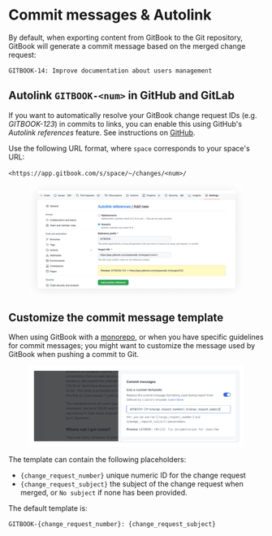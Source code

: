 # Commit messages & Autolink

By default, when exporting content from GitBook to the Git repository, GitBook will generate a commit message based on the merged change request:

```
GITBOOK-14: Improve documentation about users management
```

## Autolink `GITBOOK-<num>` in GitHub and GitLab

If you want to automatically resolve your GitBook change request IDs (e.g. _GITBOOK-123_) in commits to links, you can enable this using GitHub's _Autolink references_ feature. See instructions on [GitHub](https://help.github.com/en/github/administering-a-repository/configuring-autolinks-to-reference-external-resources).

Use the following URL format, where `space` corresponds to your space's URL:

`<https://app.gitbook.com/s/space/~/changes/<num>/`

<div data-full-width="true">

<figure><img src="../../.gitbook/assets/autolink.png" alt=""><figcaption></figcaption></figure>

</div>

## Customize the commit message template

When using GitBook with a [monorepo](../../product-tour/git-sync/monorepos.md), or when you have specific guidelines for commit messages; you might want to customize the message used by GitBook when pushing a commit to Git.

<div data-full-width="true">

<figure><img src="../../.gitbook/assets/gitsync_custom_message (1).png" alt=""><figcaption></figcaption></figure>

</div>

The template can contain the following placeholders:

* `{change_request_number}` unique numeric ID for the change request
* `{change_request_subject}` the subject of the change request when merged, or `No subject` if none has been provided.

The default template is:

```
GITBOOK-{change_request_number}: {change_request_subject}
```

